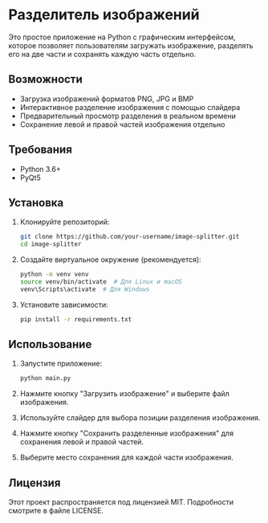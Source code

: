 # Разделитель изображений

Это простое приложение на Python с графическим интерфейсом, которое позволяет пользователям загружать изображение, разделять его на две части и сохранять каждую часть отдельно.

## Возможности

- Загрузка изображений форматов PNG, JPG и BMP
- Интерактивное разделение изображения с помощью слайдера
- Предварительный просмотр разделения в реальном времени
- Сохранение левой и правой частей изображения отдельно

## Требования

- Python 3.6+
- PyQt5

## Установка

1. Клонируйте репозиторий:
   ```bash
   git clone https://github.com/your-username/image-splitter.git
   cd image-splitter
   ```

2. Создайте виртуальное окружение (рекомендуется):
   ```bash
   python -m venv venv
   source venv/bin/activate  # Для Linux и macOS
   venv\Scripts\activate  # Для Windows
   ```

3. Установите зависимости:
   ```bash
   pip install -r requirements.txt
   ```

## Использование

1. Запустите приложение:
   ```bash
   python main.py
   ```

2. Нажмите кнопку "Загрузить изображение" и выберите файл изображения.

3. Используйте слайдер для выбора позиции разделения изображения.

4. Нажмите кнопку "Сохранить разделенные изображения" для сохранения левой и правой частей.

5. Выберите место сохранения для каждой части изображения.

## Лицензия

Этот проект распространяется под лицензией MIT. Подробности смотрите в файле LICENSE.